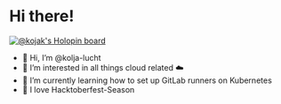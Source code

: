 # Hi there!

[![@kojak's Holopin board](https://holopin.me/kojak)](https://holopin.io/@kojak)


- 👋 Hi, I’m @kolja-lucht
- 👀 I’m interested in all things cloud related :cloud:
- 🌱 I’m currently learning how to set up GitLab runners on Kubernetes
- 🎃 I love Hacktoberfest-Season


<!---
kolja-lucht/kolja-lucht is a ✨ special ✨ repository because its `README.md` (this file) appears on your GitHub profile.
You can click the Preview link to take a look at your changes.
--->
